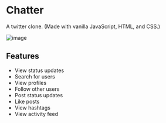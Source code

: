 # Chatter

A twitter clone. (Made with vanilla JavaScript, HTML, and CSS.)

![image](https://cloud.githubusercontent.com/assets/21374165/23382254/4eabea26-fcf6-11e6-8d13-956dd7b6ea82.png)

## Features
- View status updates
- Search for users
- View profiles
- Follow other users
- Post status updates
- Like posts
- View hashtags
- View activity feed
